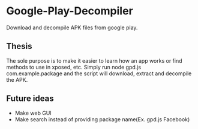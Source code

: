 # Google-Play-Decompiler
Download and decompile APK files from google play.
## Thesis
The sole purpose is to make it easier to learn how an app works or find methods to use in xposed, etc.
Simply run node gpd.js com.example.package and the script will download, extract and decompile the APK.

## Future ideas
* Make web GUI
* Make search instead of providing package name(Ex. gpd.js Facebook)
